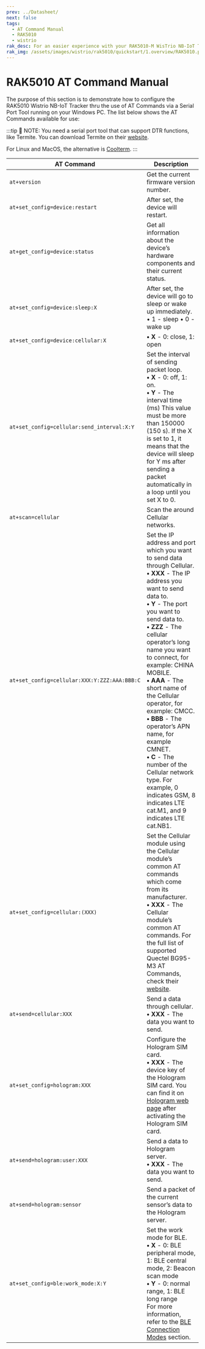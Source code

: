 ```yaml
---
prev: ../Datasheet/
next: false
tags:
  - AT Command Manual
  - RAK5010
  - wistrio
rak_desc: For an easier experience with your RAK5010-M WisTrio NB-IoT Tracker Pro, a comprehensive list of commands for configuring your device is provided.
rak_img: /assets/images/wistrio/rak5010/quickstart/1.overview/RAK5010.png
---
```


# RAK5010 AT Command Manual

The purpose of this section is to demonstrate how to configure the RAK5010 Wistrio NB-IoT Tracker thru the use of AT Commands via a Serial Port Tool running on your Windows PC. The list below shows the AT Commands available for use:

:::tip 📝 NOTE:
 You need a serial port tool that can support DTR functions, like Termite. You can download Termite on their [website](https:\/\/www.compuphase.com\/software_termite.htm).

 For Linux and MacOS, the alternative is [Coolterm](http://freeware.the-meiers.org/).
:::

| AT Command | Description |
| ---- | ---- |
| `at+version` | Get the current firmware version number. |
| `at+set_config=device:restart` | After set, the device will restart. |
| `at+get_config=device:status` | Get all information about the device’s hardware components and their current status. |
| `at+set_config=device:sleep:X` | After set, the device will go to sleep or wake up immediately. <br>• 1 - sleep • 0 - wake up |
| `at+set_config=device:cellular:X` | **• X** - 0: close, 1: open |
| `at+set_config=cellular:send_interval:X:Y` | Set the interval of sending packet loop. <br>**• X** - 0: off, 1: on. <br>**• Y** - The interval time (ms) This value must be more than 150000 (150&nbsp;s). If the X is set to 1, it means that the device will sleep for Y ms after sending a packet automatically in a loop until you set X to 0. |
| `at+scan=cellular` | Scan the around Cellular networks. |
| `at+set_config=cellular:XXX:Y:ZZZ:AAA:BBB:C` | Set the IP address and port which you want to send data through Cellular. <br>**• XXX** - The IP address you want to send data to. <br>**• Y** - The port you want to send data to. <br>**• ZZZ** - The cellular operator’s long name you want to connect, for example: CHINA MOBILE. <br>**• AAA** - The short name of the Cellular operator, for example: CMCC. <br>**• BBB** - The operator’s APN name, for example CMNET. <br>**• C** - The number of the Cellular network type. For example, 0 indicates GSM, 8 indicates LTE cat.M1, and 9 indicates LTE cat.NB1. |
| `at+set_config=cellular:(XXX)` | Set the Cellular module using the Cellular module’s common AT commands which come from its manufacturer. <br>**• XXX** - The Cellular module’s common AT commands. For the full list of supported Quectel BG95-M3 AT Commands, check their [website](https://www.quectel.com/product/lpwa-bg95-cat-m1-cat-nb2-egprs-series). |
| `at+send=cellular:XXX` | Send a data through cellular. <br>**• XXX** - The data you want to send. |
|`at+set_config=hologram:XXX` | Configure the Hologram SIM card. <br>**• XXX** - The device key of the Hologram SIM card. You can find it on [Hologram web page](https://dashboard.hologram.io) after activating the Hologram SIM card. |
| `at+send=hologram:user:XXX` | Send a data to Hologram server. <br>**• XXX** - The data you want to send. |
| `at+send=hologram:sensor` | Send a packet of the current sensor’s data to the Hologram server. |
| `at+set_config=ble:work_mode:X:Y`| Set the work mode for BLE. <br>**• X** - 0: BLE peripheral mode, 1: BLE central mode, 2: Beacon scan mode <br>**• Y** - 0: normal range, 1: BLE long range <br> For more information, refer to the [BLE Connection Modes](#bluetooth-connection-modes) section. |
